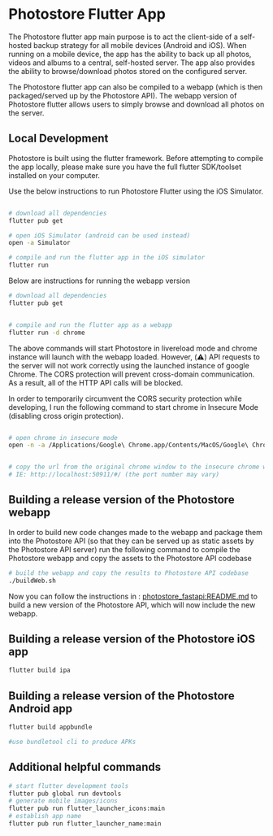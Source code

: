 # Photostore Flutter App

The Photostore flutter app main purpose is to act the client-side of a self-hosted backup strategy for all mobile
devices (Android and iOS). When running on a mobile device, the app has the ability to back up all photos, videos and
albums to a central, self-hosted server. The app also provides the ability to browse/download photos stored on the
configured server.

The Photostore flutter app can also be compiled to a webapp (which is then packaged/served up by the Photostore API).
The webapp version of Photostore flutter allows users to simply browse and download all photos on the server.

## Local Development

Photostore is built using the flutter framework. Before attempting to compile the app locally, please make sure you have
the full flutter SDK/toolset installed on your computer.

Use the below instructions to run Photostore Flutter using the iOS Simulator.

```bash

# download all dependencies
flutter pub get

# open iOS Simulator (android can be used instead)
open -a Simulator

# compile and run the flutter app in the iOS simulator
flutter run

```

Below are instructions for running the webapp version

```bash
# download all dependencies
flutter pub get


# compile and run the flutter app as a webapp
flutter run -d chrome

```

The above commands will start Photostore in livereload mode and chrome instance will launch with the webapp loaded.
However, (:warning:) API requests to the server will not work correctly using the launched instance of google Chrome.
The CORS protection will prevent cross-domain communication. As a result, all of the HTTP API calls will be blocked.

In order to temporarily circumvent the CORS security protection while developing, I run the following command to start
chrome in Insecure Mode (disabling cross origin protection).

```bash

# open chrome in insecure mode
open -n -a /Applications/Google\ Chrome.app/Contents/MacOS/Google\ Chrome --args --user-data-dir="/tmp/chrome_dev_test" --disable-web-security


# copy the url from the original chrome window to the insecure chrome window
# IE: http://localhost:50911/#/ (the port number may vary)
```

## Building a release version of the Photostore webapp

In order to build new code changes made to the webapp and package them into the Photostore API
(so that they can be served up as static assets by the Photostore API server) run the following command to compile the
Photostore webapp and copy the assets to the Photostore API codebase

```bash
# build the webapp and copy the results to Photostore API codebase
./buildWeb.sh

```

Now you can follow the instructions in : [photostore_fastapi:README.md](../photostore_fastapi/README.md) to build a new
version of the Photostore API, which will now include the new webapp.

## Building a release version of the Photostore iOS app
```bash
flutter build ipa
```

## Building a release version of the Photostore Android app
```bash
flutter build appbundle

#use bundletool cli to produce APKs
```

## Additional helpful commands

```bash
# start flutter development tools
flutter pub global run devtools
# generate mobile images/icons
flutter pub run flutter_launcher_icons:main
# establish app name
flutter pub run flutter_launcher_name:main
```



